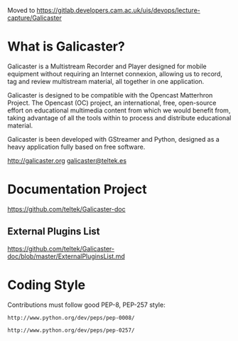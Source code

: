 Moved to https://gitlab.developers.cam.ac.uk/uis/devops/lecture-capture/Galicaster

What is Galicaster?
===================

Galicaster is a Multistream Recorder and Player designed for mobile equipment without requiring an Internet connexion,
allowing us to record, tag and review multistream material, all together in one application.

Galicaster is designed to be compatible with the Opencast Matterhron Project. The Opencast (OC) project,
an international, free, open-source effort on educational multimedia content from which we would benefit from,
taking advantage of all the tools within to process and distribute educational material.

Galicaster is been developed with GStreamer and Python, designed as a heavy application fully based on free software.

http://galicaster.org
galicaster@teltek.es


Documentation Project
=====================

https://github.com/teltek/Galicaster-doc


External Plugins List
--------------------------
https://github.com/teltek/Galicaster-doc/blob/master/ExternalPluginsList.md


Coding Style
============

Contributions must follow good PEP-8, PEP-257 style:

    http://www.python.org/dev/peps/pep-0008/

    http://www.python.org/dev/peps/pep-0257/
